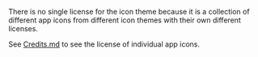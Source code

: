 There is no single license for the icon theme because it is a collection of different app
icons from different icon themes with their own different licenses.

See [Credits.md](Credits.md) to see the license of individual app icons.

